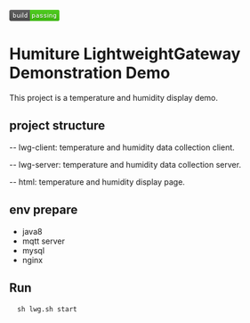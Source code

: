 [![Build Status](https://raw.githubusercontent.com/aiceflower/assets/master/img/build-passing.png)](https://www.kinsanity.cn/view)

# Humiture LightweightGateway Demonstration Demo
  This project is a temperature and humidity display demo.
  
## project structure
  -- lwg-client: temperature and humidity data collection client.
  
  -- lwg-server: temperature and humidity data collection server.
  
  -- html: temperature and humidity display page.
  
## env prepare
  - java8
  - mqtt server
  - mysql 
  - nginx

## Run
```
  sh lwg.sh start
```
  

  
